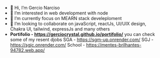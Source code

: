 - 👋 Hi, I’m Gercio Narciso
- 👀 I’m interested in web development with node
- 🌱 I’m currently focus on MEARN stack develeploment 
- 💞️ I’m looking to collaborate on javaScript, reactJs, UI/UIX design, Chakra UI, tailwind, expressJs and many others
- **Portifolio - https://gerciocrystal.github.io/portifolio/**
you can check some of my resent djobs
SGA - https://sgm-up.onrender.com/
SGJ - https://sgjc.onrender.com/
School - https://mentes-brilhantes-94782.web.app/


